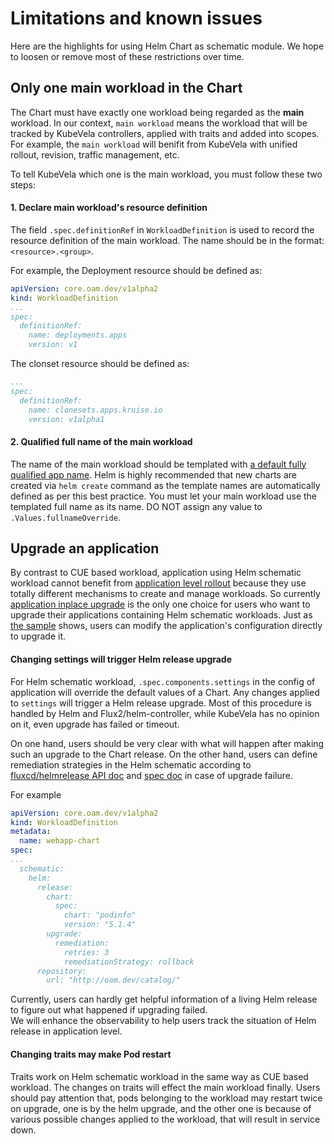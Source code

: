 # Limitations and known issues

Here are the highlights for using Helm Chart as schematic module. We hope to loosen or remove most of these restrictions over time.

## Only one main workload in the Chart

The Chart must have exactly one workload being regarded as the **main**
workload.
In our context, `main workload` means the workload that will be tracked by
KubeVela controllers, applied with traits and added into scopes. 
For example, the `main workload` will benifit from KubeVela with unified
rollout, revision, traffic management, etc.

To tell KubeVela which one is the main workload, you must follow these two steps:

#### 1. Declare main workload's resource definition

The field `.spec.definitionRef` in `WorkloadDefinition` is used to record the
resource definition of the main workload. 
The name should be in the format: `<resource>.<group>`. 
 
For example, the Deployment resource should be defined as:
```yaml
apiVersion: core.oam.dev/v1alpha2
kind: WorkloadDefinition
...
spec:
  definitionRef:
    name: deployments.apps
    version: v1
```
The clonset resource should be defined as:
```yaml
...
spec:
  definitionRef:
    name: clonesets.apps.kruise.io
    version: v1alpha1
```

#### 2. Qualified full name of the main workload

The name of the main workload should be templated with [a default fully
qualified app
name](https://github.com/helm/helm/blob/543364fba59b0c7c30e38ebe0f73680db895abb6/pkg/chartutil/create.go#L415).
Helm is highly recommended that new charts are created via `helm create` command
as the template names are automatically defined as per this best practice.  You
must let your main workload use the templated full name as its name.
DO NOT assign any value to `.Values.fullnameOverride`.

## Upgrade an application

By contrast to CUE based workload, application using Helm schematic workload
cannot benefit from [application level rollout](https://github.com/oam-dev/kubevela/blob/master/design/vela-core/rollout-design.md#applicationdeployment-workflow) because they use totally different mechanisms to create and 
manage workloads.
So currently [application inplace upgrade](https://github.com/oam-dev/kubevela/blob/master/design/vela-core/rollout-design.md#application-inplace-upgrade-workflow) is the only one choice for users who
want to upgrade their applications containing Helm schematic workloads.
Just as [the sample](./trait.md#update-an-applicatiion) shows, users can modify
the application's configuration directly to upgrade it.

#### Changing settings will trigger Helm release upgrade

For Helm schematic workload, `.spec.components.settings` in the config of
application will override the default values of a Chart.
Any changes applied to `settings` will trigger a Helm release upgrade.
Most of this procedure is handled by Helm and Flux2/helm-controller,
while KubeVela has no opinion on it, even upgrade has failed or timeout.

On one hand, users should be very clear with what will happen after making such
an upgrade to the Chart release. On the other hand, users can define remediation
strategies in the Helm schematic according to [fluxcd/helmrelease API
doc](https://github.com/fluxcd/helm-controller/blob/main/docs/api/helmrelease.md#upgraderemediation)
and [spec doc](https://toolkit.fluxcd.io/components/helm/helmreleases/#configuring-failure-remediation) 
in case of upgrade failure.

For example
```yaml
apiVersion: core.oam.dev/v1alpha2
kind: WorkloadDefinition
metadata:
  name: webapp-chart
spec:
...
  schematic:
    helm:
      release:
        chart:
          spec:
            chart: "podinfo"
            version: "5.1.4"
        upgrade:
          remediation:
            retries: 3 
            remediationStrategy: rollback
      repository:
        url: "http://oam.dev/catalog/"

```

Currently, users can hardly get helpful information of a living Helm release to
figure out what happened if upgrading failed.  
We will enhance the observability to help users track the situation of Helm
release in application level.

#### Changing traits may make Pod restart

Traits work on Helm schematic workload in the same way as CUE based workload.
The changes on traits will effect the main workload finally.
Users should pay attention that, pods belonging to the workload may restart twice on upgrade,
one is by the helm upgrade, and the other one is because of various possible changes applied to the workload,
that will result in service down.
